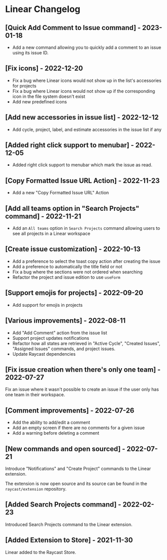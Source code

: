 # Linear Changelog

## [Quick Add Comment to Issue command] - 2023-01-18

- Add a new command allowing you to quickly add a comment to an issue using its issue ID.

## [Fix icons] - 2022-12-20

- Fix a bug where Linear icons would not show up in the list's accessories for projects
- Fix a bug where Linear icons would not show up if the corresponding icon in the file system doesn't exist
- Add new predefined icons

## [Add new accessories in issue list] - 2022-12-12

- Add cycle, project, label, and estimate accessories in the issue list if any

## [Added right click support to menubar] - 2022-12-05

- Added right click support to menubar which mark the issue as read.

## [Copy Formatted Issue URL Action] - 2022-11-23

- Add a new "Copy Formatted Issue URL" Action

## [Add all teams option in "Search Projects" command] - 2022-11-21

- Add an `All teams` option in `Search Projects` command allowing users to see all projects in a Linear workspace

## [Create issue customization] - 2022-10-13

- Add a preference to select the toast copy action after creating the issue
- Add a preference to automatically the title field or not
- Fix a bug where the sections were not ordered when searching
- Refactor the project and issue edition to use `useForm`

## [Support emojis for projects] - 2022-09-20

- Add support for emojis in projects

## [Various improvements] - 2022-08-11

- Add "Add Comment" action from the issue list
- Support project updates notifications
- Refactor how all states are retrieved in "Active Cycle", "Created Issues", "Assigned Issues" commands, and project issues.
- Update Raycast dependencies

## [Fix issue creation when there's only one team] - 2022-07-27

Fix an issue where it wasn't possible to create an issue if the user only has one team in their workspace.

## [Comment improvements] - 2022-07-26

- Add the ability to add/edit a comment
- Add an empty screen if there are no comments for a given issue
- Add a warning before deleting a comment

## [New commands and open sourced] - 2022-07-21

Introduce "Notifications" and "Create Project" commands to the Linear extension.

The extension is now open source and its source can be found in the `raycast/extension` repository.

## [Added Search Projects command] - 2022-02-23

Introduced Search Projects command to the Linear extension.

## [Added Extension to Store] - 2021-11-30

Linear added to the Raycast Store.
